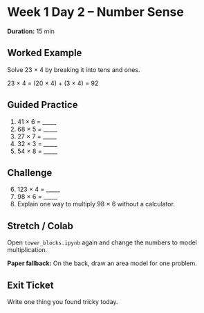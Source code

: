 # Week 1 Day 2 – Number Sense

**Duration:** 15 min

## Worked Example
Solve 23 × 4 by breaking it into tens and ones.

23 × 4 = (20 × 4) + (3 × 4) = 92

## Guided Practice
1. 41 × 6 = _____
2. 68 × 5 = _____
3. 27 × 7 = _____
4. 32 × 3 = _____
5. 54 × 8 = _____

## Challenge
6. 123 × 4 = _____
7. 98 × 6 = _____
8. Explain one way to multiply 98 × 6 without a calculator.

## Stretch / Colab
Open `tower_blocks.ipynb` again and change the numbers to model multiplication.

**Paper fallback:** On the back, draw an area model for one problem.

## Exit Ticket
Write one thing you found tricky today.
